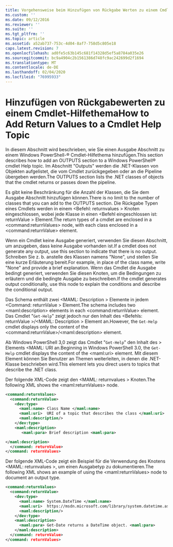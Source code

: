 ```yaml
---
title: Vorgehensweise beim Hinzufügen von Rückgabe Werten zu einem Cmdlet-Hilfethema | Microsoft-Dokumentation
ms.custom: ''
ms.date: 09/12/2016
ms.reviewer: ''
ms.suite: ''
ms.tgt_pltfrm: ''
ms.topic: article
ms.assetid: a52ab737-753c-4d04-8af7-758d5c805e18
caps.latest.revision: 7
ms.openlocfilehash: ad0fe5c63b145c681f14328d5ef5a8784a035e26
ms.sourcegitcommit: bc9a4904c2b1561386d748fc9ac242699d2f1694
ms.translationtype: MT
ms.contentlocale: de-DE
ms.lasthandoff: 02/04/2020
ms.locfileid: "76995933"
---
```

# <a name="how-to-add-return-values-to-a-cmdlet-help-topic"></a><span data-ttu-id="bc096-102">Hinzufügen von Rückgabewerten zu einem Cmdlet-Hilfethema</span><span class="sxs-lookup"><span data-stu-id="bc096-102">How to Add Return Values to a Cmdlet Help Topic</span></span>

<span data-ttu-id="bc096-103">In diesem Abschnitt wird beschrieben, wie Sie einen Ausgabe Abschnitt zu einem Windows PowerShell-® Cmdlet-Hilfethema hinzufügen.</span><span class="sxs-lookup"><span data-stu-id="bc096-103">This section describes how to add an OUTPUTS section to a Windows PowerShell® cmdlet Help topic.</span></span> <span data-ttu-id="bc096-104">Im Abschnitt "Outputs" werden die .NET-Klassen von Objekten aufgelistet, die vom Cmdlet zurückgegeben oder an die Pipeline übergeben werden.</span><span class="sxs-lookup"><span data-stu-id="bc096-104">The OUTPUTS section lists the .NET classes of objects that the cmdlet returns or passes down the pipeline.</span></span>

<span data-ttu-id="bc096-105">Es gibt keine Beschränkung für die Anzahl der Klassen, die Sie dem Ausgabe Abschnitt hinzufügen können.</span><span class="sxs-lookup"><span data-stu-id="bc096-105">There is no limit to the number of classes that you can add to the OUTPUTS section.</span></span> <span data-ttu-id="bc096-106">Die Rückgabe Typen eines Cmdlets werden in einem \<Befehl: returnvalues > Knoten eingeschlossen, wobei jede Klasse in einen \<Befehl eingeschlossen ist: returnValue > Element.</span><span class="sxs-lookup"><span data-stu-id="bc096-106">The return types of a cmdlet are enclosed in a \<command:returnValues> node, with each class enclosed in a \<command:returnValue> element.</span></span>

<span data-ttu-id="bc096-107">Wenn ein Cmdlet keine Ausgabe generiert, verwenden Sie diesen Abschnitt, um anzugeben, dass keine Ausgabe vorhanden ist.</span><span class="sxs-lookup"><span data-stu-id="bc096-107">If a cmdlet does not generate any output, use this section to indicate that there is no output.</span></span> <span data-ttu-id="bc096-108">Schreiben Sie z. b. anstelle des Klassen namens "None", und stellen Sie eine kurze Erläuterung bereit.</span><span class="sxs-lookup"><span data-stu-id="bc096-108">For example, in place of the class name, write "None" and provide a brief explanation.</span></span> <span data-ttu-id="bc096-109">Wenn das Cmdlet die Ausgabe bedingt generiert, verwenden Sie diesen Knoten, um die Bedingungen zu erläutern und die bedingte Ausgabe zu beschreiben.</span><span class="sxs-lookup"><span data-stu-id="bc096-109">If the cmdlet generates output conditionally, use this node to explain the conditions and describe the conditional output.</span></span>

<span data-ttu-id="bc096-110">Das Schema enthält zwei \<MAML: Description > Elemente in jedem \<Command: returnValue > Element.</span><span class="sxs-lookup"><span data-stu-id="bc096-110">The schema includes two \<maml:description> elements in each \<command:returnValue> element.</span></span> <span data-ttu-id="bc096-111">Das Cmdlet "`Get-Help`" zeigt jedoch nur den Inhalt des \<Befehls: returnValue >/\<MAML: Description > Element an.</span><span class="sxs-lookup"><span data-stu-id="bc096-111">However, the `Get-Help` cmdlet displays only the content of the \<command:returnValue>/\<maml:description> element.</span></span>

<span data-ttu-id="bc096-112">Ab Windows PowerShell 3,0 zeigt das Cmdlet "`Get-Help`" den Inhalt des > Elements \<MAML: URI an.</span><span class="sxs-lookup"><span data-stu-id="bc096-112">Beginning in Windows PowerShell 3.0, the `Get-Help` cmdlet displays the content of the \<maml:uri> element.</span></span> <span data-ttu-id="bc096-113">Mit diesem Element können Sie Benutzer an Themen weiterleiten, in denen die .NET-Klasse beschrieben wird.</span><span class="sxs-lookup"><span data-stu-id="bc096-113">This element lets you direct users to topics that describe the .NET class.</span></span>

<span data-ttu-id="bc096-114">Der folgende XML-Code zeigt den \<MAML: returnvalues > Knoten.</span><span class="sxs-lookup"><span data-stu-id="bc096-114">The following XML shows the \<maml:returnValues> node.</span></span>

```xml
<command:returnValues>
  <command:returnValue>
    <dev:type>
      <maml:name> Class Name </maml:name>
      <maml:uri>  URI of a topic that describes the class </maml:uri>
      <maml:description/>
    </dev:type>
    <maml:description>
       <maml:para> Brief description <maml:para>

</maml:description>
  </command: returnValue>
</command: returnValues>
```

<span data-ttu-id="bc096-115">Der folgende XML-Code zeigt ein Beispiel für die Verwendung des Knotens \<MAML: returnvalues >, um einen Ausgabetyp zu dokumentieren.</span><span class="sxs-lookup"><span data-stu-id="bc096-115">The following XML shows an example of using the \<maml:returnValues> node to document an output type.</span></span>

```xml
<command:returnValues>
  <command:returnValue>
    <dev:type>
      <maml:name> System.DateTime </maml:name>
      <maml:uri>  https://msdn.microsoft.com/library/system.datetime.aspx </maml:uri>
      <maml:description/>
    </dev:type>
    <maml:description>
      <maml:para> Get-Date returns a DateTime object. <maml:para>
    </maml:description>
  </command: returnValue>
</command: returnValues>
```



